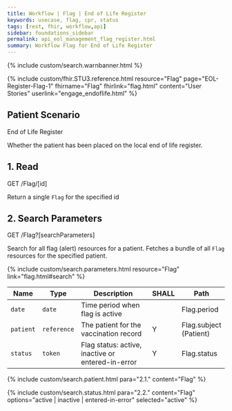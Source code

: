 ```yaml
---
title: Workflow | Flag | End of Life Register
keywords: usecase, flag, cpr, status
tags: [rest, fhir, workflow,api]
sidebar: foundations_sidebar
permalink: api_eol_management_flag_register.html
summary: Workflow Flag for End of Life Register
---
```


{% include custom/search.warnbanner.html %}

{% include custom/fhir.STU3.reference.html resource="Flag" page="EOL-Register-Flag-1" fhirname="Flag" fhirlink="flag.html" content="User Stories" userlink="engage_endoflife.html" %}

## Patient Scenario ##

End of Life Register

Whether the patient has been placed on the local end of life register.

## 1. Read ##

<div markdown="span" class="alert alert-success" role="alert">
GET /Flag/[id]</div>

Return a single `Flag` for the specified id


## 2. Search Parameters ##

<div markdown="span" class="alert alert-success" role="alert">
GET /Flag?[searchParameters]</div>

Search for all flag (alert) resources for a patient. Fetches a bundle of all `Flag` resources for the specified patient.

{% include custom/search.parameters.html resource="Flag"     link="flag.html#search" %}


| Name | Type | Description | SHALL | Path |
|------|------|-------------|-------|------|
| `date` | `date` | Time period when flag is active |  | Flag.period |
| `patient` | `reference` | The patient for the vaccination record | Y | Flag.subject <br>(Patient) |
| `status` | `token` | Flag status: active, inactive or entered-in-error | Y | Flag.status |


{% include custom/search.patient.html para="2.1." content="Flag" %}

{% include custom/search.status.html para="2.2." content="Flag" options="active | inactive | entered-in-error" selected="active" %}
